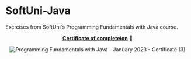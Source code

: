 # SoftUni-Java
Exercises from SoftUni's Programming Fundamentals with Java course. 

<div align="center">

[**Certificate of completeion**](https://softuni.bg/certificates/details/169307/9f6e2204) :page_with_curl:
  
![Programming Fundamentals with Java - January 2023 - Certificate (3)](https://user-images.githubusercontent.com/109079260/232061083-b2051726-ff70-4234-bef3-22de6e225add.jpeg)


</div>

